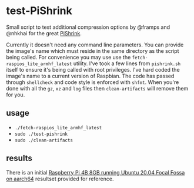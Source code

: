 # test-PiShrink

Small script to test additional compression options by @framps and @nhkhai for the great [PiShrink](https://github.com/Drewsif/PiShrink).

Currently it doesn't need any command line parameters. You can provide the image's name which must reside in the same directory as the script being called. For convenience you may use use the `fetch-raspios_lite_armhf_latest` utility. I've took a few lines from `pishrink.sh` itself to ensure it's being called with root privileges. I've hard coded the image's name to a current version of Raspbian. The code has passed through `shellcheck` and code style is enforced with `shfmt`. When you're done with all the `gz`, `xz` and `log` files then `clean-artifacts` will remove them for you.

## usage

- `./fetch-raspios_lite_armhf_latest`
- `sudo ./test-pishrink`<image>
- `sudo ./clean-artifacts`

## results

There is an initial [Raspberry Pi 4B 8GB running Ubuntu 20.04 Focal Fossa on aarch64](results/rpi4b8gb-ubuntufocal-arm64.md) resultset provided for reference.
